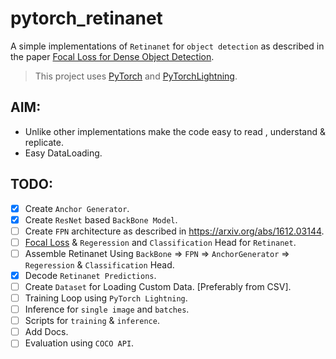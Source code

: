 # pytorch_retinanet
A simple implementations of `Retinanet` for `object detection` as described in the paper [Focal Loss for Dense Object Detection](https://arxiv.org/abs/1708.02002).

> This project uses [PyTorch](https://pytorch.org/) and [PyTorchLightning](https://github.com/PyTorchLightning/pytorch-lightning).

## AIM: 
- Unlike other implementations make the code easy to read , understand & replicate.
- Easy DataLoading.

## TODO: 
- [x] Create `Anchor Generator`.
- [x] Create `ResNet` based `BackBone Model`.
- [ ] Create `FPN` architecture as described in https://arxiv.org/abs/1612.03144.
- [ ] [Focal Loss](https://arxiv.org/abs/1708.02002) & `Regeression` and `Classification` Head for `Retinanet`.
- [ ] Assemble Retinanet Using `BackBone` => `FPN` => `AnchorGenerator` => `Regeression` & `Classification` Head.
- [x] Decode `Retinanet Predictions`. 
- [ ] Create `Dataset` for Loading Custom Data. [Preferably from CSV].
- [ ] Training Loop using `PyTorch Lightning`.
- [ ] Inference for `single image` and `batches`.
- [ ] Scripts for `training` & `inference`.
- [ ] Add Docs.
- [ ] Evaluation using `COCO API`.
